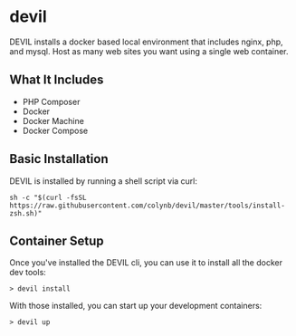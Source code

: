 # devil
DEVIL installs a docker based local environment that includes nginx, php, and mysql. Host as many web sites you want using a single web container.

## What It Includes

 * PHP Composer
 * Docker
 * Docker Machine
 * Docker Compose

## Basic Installation

DEVIL is installed by running a shell script via curl:

```
sh -c "$(curl -fsSL https://raw.githubusercontent.com/colynb/devil/master/tools/install-zsh.sh)"
```

## Container Setup

Once you've installed the DEVIL cli, you can use it to install all the docker dev tools:

```
> devil install
```

With those installed, you can start up your development containers:

```
> devil up
```

